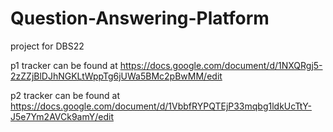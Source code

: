 # Question-Answering-Platform
project for DBS22

p1 tracker can be found at https://docs.google.com/document/d/1NXQRgj5-2zZZjBlDJhNGKLtWppTg6jUWa5BMc2pBwMM/edit

p2 tracker can be found at https://docs.google.com/document/d/1VbbfRYPQTEjP33mqbg1ldkUcTtY-J5e7Ym2AVCk9amY/edit
